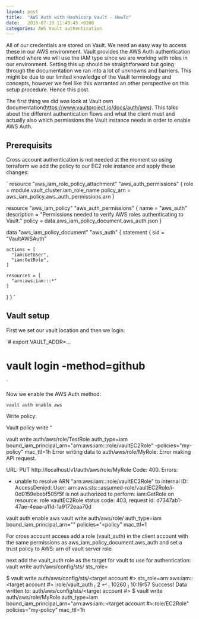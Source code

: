```yaml
---
layout: post
title:  "AWS Auth with Hashicorp Vault - HowTo"
date:   2016-07-19 11:49:45 +0200
categories: AWS Vault authentication
---
```

All of our credentials are stored on Vault. We need an easy way to access these in our AWS environment. Vault provides the AWS Auth authentication method where we will use the IAM type since we are working with roles in our environment. Setting this up should be straightforward but going through the documentation we ran into a lot of unknowns and barriers. This might be due to our limited knowledge of the Vault terminology and concepts, however we feel like this warranted an other perspective on this setup procedure. Hence this post.

The first thing we did was look at Vault own documentation(https://www.vaultproject.io/docs/auth/aws). This talks about the different authentication flows and what the client must and actually also which permissions the Vault instance needs in order to enable AWS Auth.

## Prerequisits

Cross account authentication is not needed at the moment so using terraform we add the policy to our EC2 role instance and apply these changes:

`
resource "aws_iam_role_policy_attachment" "aws_auth_permissions" {
  role       = module.vault_cluster.iam_role_name
  policy_arn = aws_iam_policy.aws_auth_permissions.arn
}

resource "aws_iam_policy" "aws_auth_permissions" {
  name        = "aws_auth"
  description = "Permissions needed to verify AWS roles authenticating to Vault."
  policy      = data.aws_iam_policy_document.aws_auth.json
}

data "aws_iam_policy_document" "aws_auth" {
  statement {
    sid = "VaultAWSAuth"

    actions = [
      "iam:GetUser",
      "iam:GetRole",
    ]

    resources = [
      "arn:aws:iam:::*"
    ]
  }
}
`

## Vault setup

First we set our vault location and then we login:

`# export VAULT_ADDR=…
  # vault login -method=github
`

Now we enable the AWS Auth method:

`vault auth enable aws`

Write policy:

Vault policy write “

vault write auth/aws/role/TestRole auth_type=iam bound_iam_principal_arn="arn:aws:iam::<redacted>:role/vaultEC2Role" -policies="my-policy" mac_ttl=1h
Error writing data to auth/aws/role/MyRole: Error making API request.

URL: PUT http://localhost/v1/auth/aws/role/MyRole
Code: 400. Errors:

* unable to resolve ARN "arn:aws:iam::<redacted>:role/vaultEC2Role" to internal ID: AccessDenied: User: arn:aws:sts::<redacted>:assumed-role/vaultEC2Role/i-0d0159ebebf505f5f is not authorized to perform: iam:GetRole on resource: role vaultEC2Role
	status code: 403, request id: d7347ab1-47ae-4eaa-a11d-1a9172eaa70d

vault auth enable aws
vault write auth/aws/role/<client role> auth_type=iam bound_iam_principal_arn="<client role arn>" policies="<policy" mac_ttl=1

For cross account access add a role (vault_auth) in the client account with the same permissions as 
aws_iam_policy_document.aws_auth and set a trust policy to AWS: arn of vault server role

next add the vault_auth role as the target for vault to use for authentication:
vault write auth/aws/config/sts/<client account> sts_role=<vault auth arn>


$ vault write auth/aws/config/sts/<target account #> sts_role=arn:aws:iam::<target account #> :role/vault_auth                                                                                                                                   2 ↵  10260  10:19:57
Success! Data written to: auth/aws/config/sts/<target account #> 
$ vault write auth/aws/role/MyRole auth_type=iam bound_iam_principal_arn="arn:aws:iam::<target account #>:role/EC2Role" policies="my-policy" mac_ttl=1h
